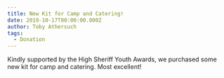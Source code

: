 ```yaml
---
title: New Kit for Camp and Catering!
date: 2019-10-17T00:00:00.000Z
author: Toby Athersuch
tags:
  - Donation
---
```


Kindly supported by the High Sheriff Youth Awards, we purchased some new kit for camp and catering. Most excellent!